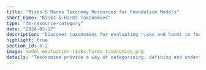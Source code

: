 ```yaml
---
title: "Risks & Harms Taxonomy Resources for Foundation Models"
short_name: "Risks & Harms Taxonomies"
type: "fm-resource-category"
date: "2024-03-17"
description: "Discover taxonomies for evaluating risks and harms in foundation models. Learn about categorizing and understanding risks and hazards associated with AI systems, including issues related to hate speech, cybersecurity, and misuse of AI capabilities."
highlight: true
section_id: 6.2
image: model-evaluation-risks-harms-taxonomies.png
details: "Taxonomies provide a way of categorising, defining and understanding risks and hazards created through the use and deployment of AI systems. The following taxonomies focus on the types of interactions and uses that create a risk of harm as well as the negative effects that they lead to."
---
```

